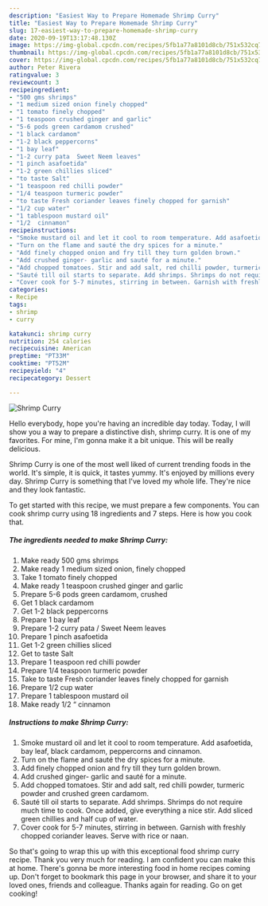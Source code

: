 ```yaml
---
description: "Easiest Way to Prepare Homemade Shrimp Curry"
title: "Easiest Way to Prepare Homemade Shrimp Curry"
slug: 17-easiest-way-to-prepare-homemade-shrimp-curry
date: 2020-09-19T13:17:48.130Z
image: https://img-global.cpcdn.com/recipes/5fb1a77a8101d8cb/751x532cq70/shrimp-curry-recipe-main-photo.jpg
thumbnail: https://img-global.cpcdn.com/recipes/5fb1a77a8101d8cb/751x532cq70/shrimp-curry-recipe-main-photo.jpg
cover: https://img-global.cpcdn.com/recipes/5fb1a77a8101d8cb/751x532cq70/shrimp-curry-recipe-main-photo.jpg
author: Peter Rivera
ratingvalue: 3
reviewcount: 3
recipeingredient:
- "500 gms shrimps"
- "1 medium sized onion finely chopped"
- "1 tomato finely chopped"
- "1 teaspoon crushed ginger and garlic"
- "5-6 pods green cardamom crushed"
- "1 black cardamom"
- "1-2 black peppercorns"
- "1 bay leaf"
- "1-2 curry pata  Sweet Neem leaves"
- "1 pinch asafoetida"
- "1-2 green chillies sliced"
- "to taste Salt"
- "1 teaspoon red chilli powder"
- "1/4 teaspoon turmeric powder"
- "to taste Fresh coriander leaves finely chopped for garnish"
- "1/2 cup water"
- "1 tablespoon mustard oil"
- "1/2  cinnamon"
recipeinstructions:
- "Smoke mustard oil and let it cool to room temperature. Add asafoetida, bay leaf, black cardamom, peppercorns and cinnamon."
- "Turn on the flame and sauté the dry spices for a minute."
- "Add finely chopped onion and fry till they turn golden brown."
- "Add crushed ginger- garlic and sauté for a minute."
- "Add chopped tomatoes. Stir and add salt, red chilli powder, turmeric powder and crushed green cardamom."
- "Sauté till oil starts to separate. Add shrimps. Shrimps do not require much time to cook. Once added, give everything a nice stir. Add sliced green chillies and half cup of water."
- "Cover cook for 5-7 minutes, stirring in between. Garnish with freshly chopped coriander leaves. Serve with rice or naan."
categories:
- Recipe
tags:
- shrimp
- curry

katakunci: shrimp curry 
nutrition: 254 calories
recipecuisine: American
preptime: "PT33M"
cooktime: "PT52M"
recipeyield: "4"
recipecategory: Dessert

---
```



![Shrimp Curry](https://img-global.cpcdn.com/recipes/5fb1a77a8101d8cb/751x532cq70/shrimp-curry-recipe-main-photo.jpg)

Hello everybody, hope you're having an incredible day today. Today, I will show you a way to prepare a distinctive dish, shrimp curry. It is one of my favorites. For mine, I'm gonna make it a bit unique. This will be really delicious.

Shrimp Curry is one of the most well liked of current trending foods in the world. It's simple, it is quick, it tastes yummy. It's enjoyed by millions every day. Shrimp Curry is something that I've loved my whole life. They're nice and they look fantastic.




To get started with this recipe, we must prepare a few components. You can cook shrimp curry using 18 ingredients and 7 steps. Here is how you cook that.

<!--inarticleads1-->

##### The ingredients needed to make Shrimp Curry:

1. Make ready 500 gms shrimps
1. Make ready 1 medium sized onion, finely chopped
1. Take 1 tomato finely chopped
1. Make ready 1 teaspoon crushed ginger and garlic
1. Prepare 5-6 pods green cardamom, crushed
1. Get 1 black cardamom
1. Get 1-2 black peppercorns
1. Prepare 1 bay leaf
1. Prepare 1-2 curry pata / Sweet Neem leaves
1. Prepare 1 pinch asafoetida
1. Get 1-2 green chillies sliced
1. Get to taste Salt
1. Prepare 1 teaspoon red chilli powder
1. Prepare 1/4 teaspoon turmeric powder
1. Take to taste Fresh coriander leaves finely chopped for garnish
1. Prepare 1/2 cup water
1. Prepare 1 tablespoon mustard oil
1. Make ready 1/2 “ cinnamon




<!--inarticleads2-->

##### Instructions to make Shrimp Curry:

1. Smoke mustard oil and let it cool to room temperature. Add asafoetida, bay leaf, black cardamom, peppercorns and cinnamon.
1. Turn on the flame and sauté the dry spices for a minute.
1. Add finely chopped onion and fry till they turn golden brown.
1. Add crushed ginger- garlic and sauté for a minute.
1. Add chopped tomatoes. Stir and add salt, red chilli powder, turmeric powder and crushed green cardamom.
1. Sauté till oil starts to separate. Add shrimps. Shrimps do not require much time to cook. Once added, give everything a nice stir. Add sliced green chillies and half cup of water.
1. Cover cook for 5-7 minutes, stirring in between. Garnish with freshly chopped coriander leaves. Serve with rice or naan.




So that's going to wrap this up with this exceptional food shrimp curry recipe. Thank you very much for reading. I am confident you can make this at home. There's gonna be more interesting food in home recipes coming up. Don't forget to bookmark this page in your browser, and share it to your loved ones, friends and colleague. Thanks again for reading. Go on get cooking!
